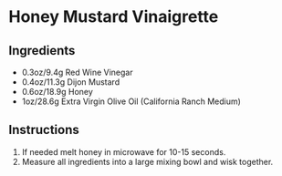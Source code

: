 # Honey Mustard Vinaigrette

## Ingredients
+ 0.3oz/9.4g Red Wine Vinegar
+ 0.4oz/11.3g Dijon Mustard
+ 0.6oz/18.9g Honey
+ 1oz/28.6g Extra Virgin Olive Oil (California Ranch Medium)

## Instructions
1. If needed melt honey in microwave for 10-15 seconds.
2. Measure all ingredients into a large mixing bowl and wisk together.

